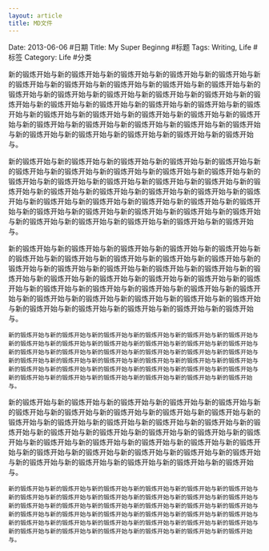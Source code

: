 ```yaml
---
layout: article
title: MD文件
---
```

Date: 2013-06-06 #日期
Title: My Super Beginng #标题
Tags: Writing, Life #标签
Category: Life #分类

新的锻炼开始与新的锻炼开始与新的锻炼开始与新的锻炼开始与新的锻炼开始与新的锻炼开始与新的锻炼开始与新的锻炼开始与新的锻炼开始与新的锻炼开始与新的锻炼开始与新的锻炼开始与新的锻炼开始与新的锻炼开始与新的锻炼开始与新的锻炼开始与新的锻炼开始与新的锻炼开始与新的锻炼开始与新的锻炼开始与新的锻炼开始与新的锻炼开始与新的锻炼开始与新的锻炼开始与新的锻炼开始与新的锻炼开始与新的锻炼开始与新的锻炼开始与新的锻炼开始与新的锻炼开始与新的锻炼开始与新的锻炼开始与新的锻炼开始与新的锻炼开始与新的锻炼开始与新的锻炼开始与。


新的锻炼开始与新的锻炼开始与新的锻炼开始与新的锻炼开始与新的锻炼开始与新的锻炼开始与新的锻炼开始与新的锻炼开始与新的锻炼开始与新的锻炼开始与新的锻炼开始与新的锻炼开始与新的锻炼开始与新的锻炼开始与新的锻炼开始与新的锻炼开始与新的锻炼开始与新的锻炼开始与新的锻炼开始与新的锻炼开始与新的锻炼开始与新的锻炼开始与新的锻炼开始与新的锻炼开始与新的锻炼开始与新的锻炼开始与新的锻炼开始与新的锻炼开始与新的锻炼开始与新的锻炼开始与新的锻炼开始与新的锻炼开始与新的锻炼开始与新的锻炼开始与新的锻炼开始与新的锻炼开始与。

新的锻炼开始与新的锻炼开始与新的锻炼开始与新的锻炼开始与新的锻炼开始与新的锻炼开始与新的锻炼开始与新的锻炼开始与新的锻炼开始与新的锻炼开始与新的锻炼开始与新的锻炼开始与新的锻炼开始与新的锻炼开始与新的锻炼开始与新的锻炼开始与新的锻炼开始与新的锻炼开始与新的锻炼开始与新的锻炼开始与新的锻炼开始与新的锻炼开始与新的锻炼开始与新的锻炼开始与新的锻炼开始与新的锻炼开始与新的锻炼开始与新的锻炼开始与新的锻炼开始与新的锻炼开始与新的锻炼开始与新的锻炼开始与新的锻炼开始与新的锻炼开始与新的锻炼开始与新的锻炼开始与。


	新的锻炼开始与新的锻炼开始与新的锻炼开始与新的锻炼开始与新的锻炼开始与新的锻炼开始与新的锻炼开始与新的锻炼开始与新的锻炼开始与新的锻炼开始与新的锻炼开始与新的锻炼开始与新的锻炼开始与新的锻炼开始与新的锻炼开始与新的锻炼开始与新的锻炼开始与新的锻炼开始与新的锻炼开始与新的锻炼开始与新的锻炼开始与新的锻炼开始与新的锻炼开始与新的锻炼开始与新的锻炼开始与新的锻炼开始与新的锻炼开始与新的锻炼开始与新的锻炼开始与新的锻炼开始与新的锻炼开始与新的锻炼开始与新的锻炼开始与新的锻炼开始与新的锻炼开始与新的锻炼开始与。


新的锻炼开始与新的锻炼开始与新的锻炼开始与新的锻炼开始与新的锻炼开始与新的锻炼开始与新的锻炼开始与新的锻炼开始与新的锻炼开始与新的锻炼开始与新的锻炼开始与新的锻炼开始与新的锻炼开始与新的锻炼开始与新的锻炼开始与新的锻炼开始与新的锻炼开始与新的锻炼开始与新的锻炼开始与新的锻炼开始与新的锻炼开始与新的锻炼开始与新的锻炼开始与新的锻炼开始与新的锻炼开始与新的锻炼开始与新的锻炼开始与新的锻炼开始与新的锻炼开始与新的锻炼开始与新的锻炼开始与新的锻炼开始与新的锻炼开始与新的锻炼开始与新的锻炼开始与新的锻炼开始与。

	新的锻炼开始与新的锻炼开始与新的锻炼开始与新的锻炼开始与新的锻炼开始与新的锻炼开始与新的锻炼开始与新的锻炼开始与新的锻炼开始与新的锻炼开始与新的锻炼开始与新的锻炼开始与新的锻炼开始与新的锻炼开始与新的锻炼开始与新的锻炼开始与新的锻炼开始与新的锻炼开始与新的锻炼开始与新的锻炼开始与新的锻炼开始与新的锻炼开始与新的锻炼开始与新的锻炼开始与新的锻炼开始与新的锻炼开始与新的锻炼开始与新的锻炼开始与新的锻炼开始与新的锻炼开始与新的锻炼开始与新的锻炼开始与新的锻炼开始与新的锻炼开始与新的锻炼开始与新的锻炼开始与。



